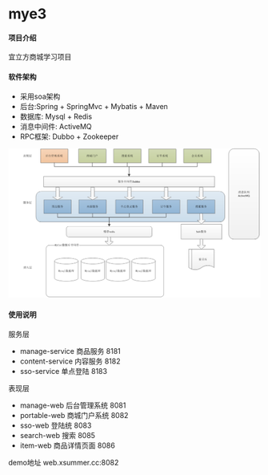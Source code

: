 # mye3

#### 项目介绍
宜立方商城学习项目

#### 软件架构
- 采用soa架构
- 后台:Spring + SpringMvc + Mybatis + Maven
- 数据库: Mysql + Redis
- 消息中间件: ActiveMQ
- RPC框架: Dubbo + Zookeeper 

![](https://raw.githubusercontent.com/xia45399/mye3/master/jiagou.png)

#### 使用说明

服务层
- manage-service 商品服务 8181
- content-service 内容服务 8182
- sso-service 单点登陆  8183

表现层
- manage-web 后台管理系统 8081
- portable-web 商城门户系统 8082
- sso-web 登陆统 8083
- search-web 搜索 8085
- item-web 商品详情页面 8086

demo地址
web.xsummer.cc:8082


